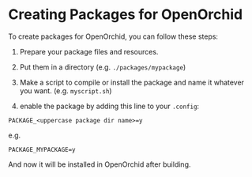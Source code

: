 # Creating Packages for OpenOrchid

To create packages for OpenOrchid, you can follow these steps:

1. Prepare your package files and resources.

2. Put them in a directory (e.g. `./packages/mypackage`)

3. Make a script to compile or install the package and name it whatever you want. (e.g. `myscript.sh`)

4. enable the package by adding this line to your `.config`:
```
PACKAGE_<uppercase package dir name>=y
```
e.g.
```
PACKAGE_MYPACKAGE=y
```

And now it will be installed in OpenOrchid after building.

